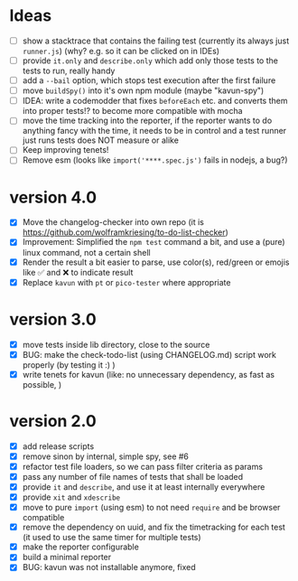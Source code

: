 # Ideas
- [ ] show a stacktrace that contains the failing test (currently its always just `runner.js`) (why? e.g. so it can be clicked on in IDEs)
- [ ] provide `it.only` and `describe.only` which add only those tests to the tests to run, really handy
- [ ] add a `--bail` option, which stops test execution after the first failure
- [ ] move `buildSpy()` into it's own npm module (maybe "kavun-spy")
- [ ] IDEA: write a codemodder that fixes `beforeEach` etc. and converts them into proper tests!? to become more compatible with mocha
- [ ] move the time tracking into the reporter, if the reporter wants to do anything fancy with the time, it needs to be in control and a test runner just runs tests does NOT measure or alike
- [ ] Keep improving tenets!
- [ ] Remove esm (looks like `import('****.spec.js')` fails in nodejs, a bug?)

# version 4.0
- [x] Move the changelog-checker into own repo (it is https://github.com/wolframkriesing/to-do-list-checker)
- [x] Improvement: Simplified the `npm test` command a bit, and use a (pure) linux command, not a certain shell
- [x] Render the result a bit easier to parse, use color(s), red/green or emojis like ✅ and ❌ to indicate result
- [x] Replace `kavun` with `pt` or `pico-tester` where appropriate

# version 3.0
- [x] move tests inside lib directory, close to the source
- [x] BUG: make the check-todo-list (using CHANGELOG.md) script work properly (by testing it :) )
- [x] write tenets for kavun (like: no unnecessary dependency, as fast as possible, )

# version 2.0
- [x] add release scripts
- [x] remove sinon by internal, simple spy, see #6
- [x] refactor test file loaders, so we can pass filter criteria as params
- [x] pass any number of file names of tests that shall be loaded 
- [x] provide `it` and `describe`, and use it at least internally everywhere
- [x] provide `xit` and `xdescribe`
- [x] move to pure `import` (using esm) to not need `require` and be browser compatible
- [x] remove the dependency on uuid, and fix the timetracking for each test (it used to use the same timer for multiple tests)
- [x] make the reporter configurable
- [x] build a minimal reporter
- [x] BUG: kavun was not installable anymore, fixed
